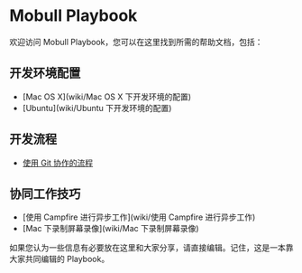 # Mobull Playbook

欢迎访问 Mobull Playbook，您可以在这里找到所需的帮助文档，包括：

## 开发环境配置

* [Mac OS X](wiki/Mac OS X 下开发环境的配置)
* [Ubuntu](wiki/Ubuntu 下开发环境的配置)

## 开发流程

* [使用 Git 协作的流程](wiki/使用-Git-协作的流程)

## 协同工作技巧

* [使用 Campfire 进行异步工作](wiki/使用 Campfire 进行异步工作)
* [Mac 下录制屏幕录像](wiki/Mac 下录制屏幕录像)

如果您认为一些信息有必要放在这里和大家分享，请直接编辑。记住，这是一本靠大家共同编辑的 Playbook。